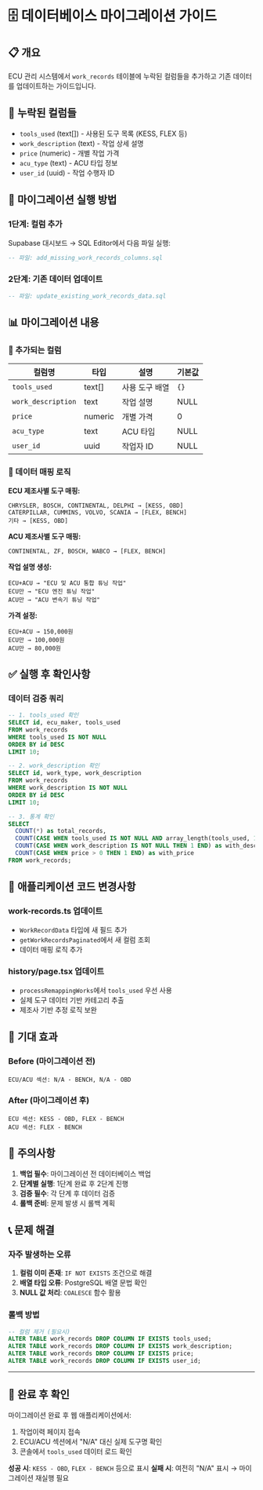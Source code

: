 # 🗄️ 데이터베이스 마이그레이션 가이드

## 📋 개요
ECU 관리 시스템에서 `work_records` 테이블에 누락된 컬럼들을 추가하고 기존 데이터를 업데이트하는 가이드입니다.

## 🔧 누락된 컬럼들
- `tools_used` (text[]) - 사용된 도구 목록 (KESS, FLEX 등)
- `work_description` (text) - 작업 상세 설명  
- `price` (numeric) - 개별 작업 가격
- `acu_type` (text) - ACU 타입 정보
- `user_id` (uuid) - 작업 수행자 ID

## 🚀 마이그레이션 실행 방법

### 1단계: 컬럼 추가
Supabase 대시보드 → SQL Editor에서 다음 파일 실행:

```sql
-- 파일: add_missing_work_records_columns.sql
```

### 2단계: 기존 데이터 업데이트  
```sql
-- 파일: update_existing_work_records_data.sql
```

## 📊 마이그레이션 내용

### 🔧 추가되는 컬럼
| 컬럼명 | 타입 | 설명 | 기본값 |
|--------|------|------|--------|
| `tools_used` | text[] | 사용 도구 배열 | `{}` |
| `work_description` | text | 작업 설명 | NULL |
| `price` | numeric | 개별 가격 | 0 |
| `acu_type` | text | ACU 타입 | NULL |
| `user_id` | uuid | 작업자 ID | NULL |

### 🎯 데이터 매핑 로직

**ECU 제조사별 도구 매핑:**
```
CHRYSLER, BOSCH, CONTINENTAL, DELPHI → [KESS, OBD]
CATERPILLAR, CUMMINS, VOLVO, SCANIA → [FLEX, BENCH]
기타 → [KESS, OBD]
```

**ACU 제조사별 도구 매핑:**
```
CONTINENTAL, ZF, BOSCH, WABCO → [FLEX, BENCH]
```

**작업 설명 생성:**
```
ECU+ACU → "ECU 및 ACU 통합 튜닝 작업"
ECU만 → "ECU 엔진 튜닝 작업"  
ACU만 → "ACU 변속기 튜닝 작업"
```

**가격 설정:**
```
ECU+ACU → 150,000원
ECU만 → 100,000원
ACU만 → 80,000원
```

## ✅ 실행 후 확인사항

### 데이터 검증 쿼리
```sql
-- 1. tools_used 확인
SELECT id, ecu_maker, tools_used 
FROM work_records 
WHERE tools_used IS NOT NULL 
ORDER BY id DESC 
LIMIT 10;

-- 2. work_description 확인  
SELECT id, work_type, work_description
FROM work_records
WHERE work_description IS NOT NULL
ORDER BY id DESC
LIMIT 10;

-- 3. 통계 확인
SELECT 
  COUNT(*) as total_records,
  COUNT(CASE WHEN tools_used IS NOT NULL AND array_length(tools_used, 1) > 0 THEN 1 END) as with_tools,
  COUNT(CASE WHEN work_description IS NOT NULL THEN 1 END) as with_description,
  COUNT(CASE WHEN price > 0 THEN 1 END) as with_price
FROM work_records;
```

## 🔄 애플리케이션 코드 변경사항

### work-records.ts 업데이트
- `WorkRecordData` 타입에 새 필드 추가
- `getWorkRecordsPaginated`에서 새 컬럼 조회
- 데이터 매핑 로직 추가

### history/page.tsx 업데이트  
- `processRemappingWorks`에서 `tools_used` 우선 사용
- 실제 도구 데이터 기반 카테고리 추출
- 제조사 기반 추정 로직 보완

## 🎯 기대 효과

### Before (마이그레이션 전)
```
ECU/ACU 섹션: N/A - BENCH, N/A - OBD
```

### After (마이그레이션 후)  
```
ECU 섹션: KESS - OBD, FLEX - BENCH
ACU 섹션: FLEX - BENCH
```

## 🚨 주의사항

1. **백업 필수**: 마이그레이션 전 데이터베이스 백업
2. **단계별 실행**: 1단계 완료 후 2단계 진행
3. **검증 필수**: 각 단계 후 데이터 검증
4. **롤백 준비**: 문제 발생 시 롤백 계획

## 📞 문제 해결

### 자주 발생하는 오류
1. **컬럼 이미 존재**: `IF NOT EXISTS` 조건으로 해결
2. **배열 타입 오류**: PostgreSQL 배열 문법 확인
3. **NULL 값 처리**: `COALESCE` 함수 활용

### 롤백 방법
```sql
-- 컬럼 제거 (필요시)
ALTER TABLE work_records DROP COLUMN IF EXISTS tools_used;
ALTER TABLE work_records DROP COLUMN IF EXISTS work_description;
ALTER TABLE work_records DROP COLUMN IF EXISTS price;
ALTER TABLE work_records DROP COLUMN IF EXISTS user_id;
```

---

## 🎉 완료 후 확인

마이그레이션 완료 후 웹 애플리케이션에서:
1. 작업이력 페이지 접속
2. ECU/ACU 섹션에서 "N/A" 대신 실제 도구명 확인
3. 콘솔에서 `tools_used` 데이터 로드 확인

**성공 시**: `KESS - OBD`, `FLEX - BENCH` 등으로 표시
**실패 시**: 여전히 "N/A" 표시 → 마이그레이션 재실행 필요 
